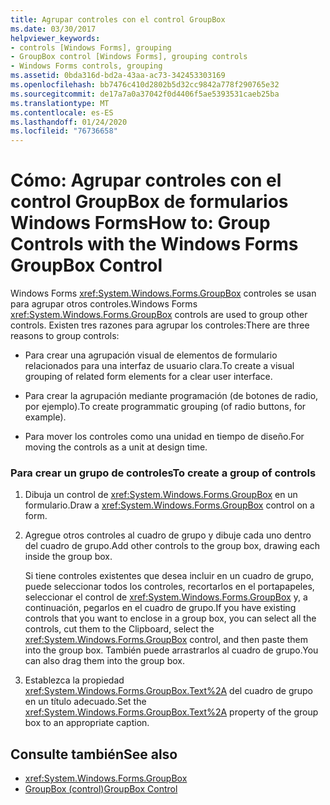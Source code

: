 ```yaml
---
title: Agrupar controles con el control GroupBox
ms.date: 03/30/2017
helpviewer_keywords:
- controls [Windows Forms], grouping
- GroupBox control [Windows Forms], grouping controls
- Windows Forms controls, grouping
ms.assetid: 0bda316d-bd2a-43aa-ac73-342453303169
ms.openlocfilehash: bb7476c410d2802b5d32cc9842a778f290765e32
ms.sourcegitcommit: de17a7a0a37042f0d4406f5ae5393531caeb25ba
ms.translationtype: MT
ms.contentlocale: es-ES
ms.lasthandoff: 01/24/2020
ms.locfileid: "76736658"
---
```

# <a name="how-to-group-controls-with-the-windows-forms-groupbox-control"></a><span data-ttu-id="ad08e-102">Cómo: Agrupar controles con el control GroupBox de formularios Windows Forms</span><span class="sxs-lookup"><span data-stu-id="ad08e-102">How to: Group Controls with the Windows Forms GroupBox Control</span></span>
<span data-ttu-id="ad08e-103">Windows Forms <xref:System.Windows.Forms.GroupBox> controles se usan para agrupar otros controles.</span><span class="sxs-lookup"><span data-stu-id="ad08e-103">Windows Forms <xref:System.Windows.Forms.GroupBox> controls are used to group other controls.</span></span> <span data-ttu-id="ad08e-104">Existen tres razones para agrupar los controles:</span><span class="sxs-lookup"><span data-stu-id="ad08e-104">There are three reasons to group controls:</span></span>  
  
- <span data-ttu-id="ad08e-105">Para crear una agrupación visual de elementos de formulario relacionados para una interfaz de usuario clara.</span><span class="sxs-lookup"><span data-stu-id="ad08e-105">To create a visual grouping of related form elements for a clear user interface.</span></span>  
  
- <span data-ttu-id="ad08e-106">Para crear la agrupación mediante programación (de botones de radio, por ejemplo).</span><span class="sxs-lookup"><span data-stu-id="ad08e-106">To create programmatic grouping (of radio buttons, for example).</span></span>  
  
- <span data-ttu-id="ad08e-107">Para mover los controles como una unidad en tiempo de diseño.</span><span class="sxs-lookup"><span data-stu-id="ad08e-107">For moving the controls as a unit at design time.</span></span>  
  
### <a name="to-create-a-group-of-controls"></a><span data-ttu-id="ad08e-108">Para crear un grupo de controles</span><span class="sxs-lookup"><span data-stu-id="ad08e-108">To create a group of controls</span></span>  
  
1. <span data-ttu-id="ad08e-109">Dibuja un control de <xref:System.Windows.Forms.GroupBox> en un formulario.</span><span class="sxs-lookup"><span data-stu-id="ad08e-109">Draw a <xref:System.Windows.Forms.GroupBox> control on a form.</span></span>  
  
2. <span data-ttu-id="ad08e-110">Agregue otros controles al cuadro de grupo y dibuje cada uno dentro del cuadro de grupo.</span><span class="sxs-lookup"><span data-stu-id="ad08e-110">Add other controls to the group box, drawing each inside the group box.</span></span>  
  
     <span data-ttu-id="ad08e-111">Si tiene controles existentes que desea incluir en un cuadro de grupo, puede seleccionar todos los controles, recortarlos en el portapapeles, seleccionar el control de <xref:System.Windows.Forms.GroupBox> y, a continuación, pegarlos en el cuadro de grupo.</span><span class="sxs-lookup"><span data-stu-id="ad08e-111">If you have existing controls that you want to enclose in a group box, you can select all the controls, cut them to the Clipboard, select the <xref:System.Windows.Forms.GroupBox> control, and then paste them into the group box.</span></span> <span data-ttu-id="ad08e-112">También puede arrastrarlos al cuadro de grupo.</span><span class="sxs-lookup"><span data-stu-id="ad08e-112">You can also drag them into the group box.</span></span>  
  
3. <span data-ttu-id="ad08e-113">Establezca la propiedad <xref:System.Windows.Forms.GroupBox.Text%2A> del cuadro de grupo en un título adecuado.</span><span class="sxs-lookup"><span data-stu-id="ad08e-113">Set the <xref:System.Windows.Forms.GroupBox.Text%2A> property of the group box to an appropriate caption.</span></span>  
  
## <a name="see-also"></a><span data-ttu-id="ad08e-114">Consulte también</span><span class="sxs-lookup"><span data-stu-id="ad08e-114">See also</span></span>

- <xref:System.Windows.Forms.GroupBox>
- [<span data-ttu-id="ad08e-115">GroupBox (control)</span><span class="sxs-lookup"><span data-stu-id="ad08e-115">GroupBox Control</span></span>](groupbox-control-windows-forms.md)
